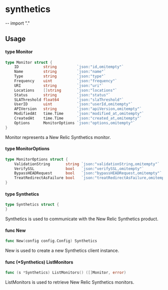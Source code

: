 # synthetics
--
    import "."


## Usage

#### type Monitor

```go
type Monitor struct {
	ID           string         `json:"id,omitempty"`
	Name         string         `json:"name"`
	Type         string         `json:"type"`
	Frequency    uint           `json:"frequency"`
	URI          string         `json:"uri"`
	Locations    []string       `json:"locations"`
	Status       string         `json:"status"`
	SLAThreshold float64        `json:"slaThreshold"`
	UserID       uint           `json:"userId,omitempty"`
	APIVersion   string         `json:"apiVersion,omitempty"`
	ModifiedAt   time.Time      `json:"modified_at,omitempty"`
	CreatedAt    time.Time      `json:"created_at,omitempty"`
	Options      MonitorOptions `json:"options,omitempty"`
}
```

Monitor represents a New Relic Synthetics monitor.

#### type MonitorOptions

```go
type MonitorOptions struct {
	ValidationString       string `json:"validationString,omitempty"`
	VerifySSL              bool   `json:"verifySSL,omitempty"`
	BypassHEADRequest      bool   `json:"bypassHEADRequest,omitempty"`
	TreatRedirectAsFailure bool   `json:"treatRedirectAsFailure,omitempty"`
}
```


#### type Synthetics

```go
type Synthetics struct {
}
```

Synthetics is used to communicate with the New Relic Synthetics product.

#### func  New

```go
func New(config config.Config) Synthetics
```
New is used to create a new Synthetics client instance.

#### func (*Synthetics) ListMonitors

```go
func (s *Synthetics) ListMonitors() ([]Monitor, error)
```
ListMonitors is used to retrieve New Relic Synthetics monitors.
